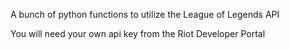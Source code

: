 A bunch of python functions to utilize the League of Legends API

You will need your own api key from the Riot Developer Portal
